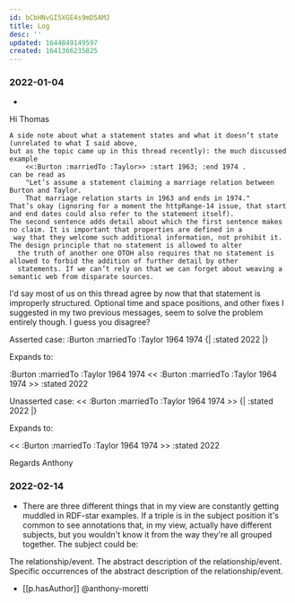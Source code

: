 ```yaml
---
id: bCbHNvGI5XGE4s9mD5AMJ
title: Log
desc: ''
updated: 1644849149597
created: 1641366235825
---
```




### 2022-01-04
  - 

Hi Thomas

    A side note about what a statement states and what it doesn’t state (unrelated to what I said above, 
    but as the topic came up in this thread recently): the much discussed example
        <<:Burton :marriedTo :Taylor>> :start 1963; :end 1974 .
    can be read as 
        "Let’s assume a statement claiming a marriage relation between Burton and Taylor.
        That marriage relation starts in 1963 and ends in 1974." 
    That’s okay (ignoring for a moment the httpRange-14 issue, that start and end dates could also refer to the statement itself). 
    The second sentence adds detail about which the first sentence makes no claim. It is important that properties are defined in a
     way that they welcome such additional information, not prohibit it. The design principle that no statement is allowed to alter
      the truth of another one OTOH also requires that no statement is allowed to forbid the addition of further detail by other 
      statements. If we can’t rely on that we can forget about weaving a semantic web from disparate sources. 


I'd say most of us on this thread agree by now that that statement is improperly structured. Optional time and space positions, and other fixes I suggested in my two previous messages, seem to solve the problem entirely though. I guess you disagree?

Asserted case:
:Burton :marriedTo :Taylor 1964 1974
    {|
        :stated 2022
    |}

Expands to:

:Burton :marriedTo :Taylor 1964 1974
<< :Burton :marriedTo :Taylor 1964 1974 >> :stated 2022

Unasserted case:
<< :Burton :marriedTo :Taylor 1964 1974 >>
    {|
        :stated 2022
    |}

Expands to:

<< :Burton :marriedTo :Taylor 1964 1974 >> :stated 2022

Regards
Anthony

### 2022-02-14

- There are three different things that in my view are constantly getting muddled in RDF-star examples. If a triple is in the subject position it's common to see annotations that, in my view, actually have different subjects, but you wouldn't know it from the way they're all grouped together. The subject could be:

The relationship/event.
The abstract description of the relationship/event.
Specific occurrences of the abstract description of the relationship/event.
  - [[p.hasAuthor]] @anthony-moretti